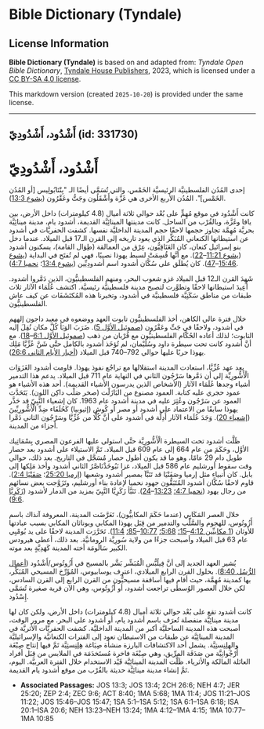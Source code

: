 # Bible Dictionary (Tyndale)

## License Information

**Bible Dictionary (Tyndale)** is based on and adapted from: _Tyndale Open Bible Dictionary_, [Tyndale House Publishers](https://tyndaleopenresources.com/), 2023, which is licensed under a [CC BY-SA 4.0 license](https://creativecommons.org/licenses/by-sa/4.0/legalcode.en).

This markdown version (created `2025-10-20`) is provided under the same license.



--------------------------------

## أَشْدُود، أَشْدُودِيّ (id: 331730)

أَشْدُود، أَشْدُودِيّ
=====================

إحدى المُدُن الفلسطينيَّة الرئيسيَّة الخَمْس، والتي تُسَمَّى أيضًا الـ "بِنْتَابُولِيس \[أو المُدُن الخَمْس]". المُدُن الأربع الأخرى هي غَزَّة وأَشْقَلُون وجَتُّ وعَقْرُون ([يشوع 13:3](https://ref.ly/Josh13:3)).

كانت أَشْدُود في موقع مُهِمٍّ على بُعْد حوالي ثلاثة أميال (4\.8 كيلومترات) داخل الأرض، بين يافا وغَزَّة، وبالقُرْب من الساحل. كانت مدينتها المينائِيَّة القديمة، أشدود يام، مدينة مينائِيَّة بحريَّة مُهِمَّة تجاوز حجمها لاحقًا حجم المدينة الداخليَّة نفسها. كشفت الحفريَّات في أشدود عن استيطانها الكنعاني المُبَكِّر الذي يعود تاريخه إلى القرن الـ17 قبل الميلاد. عندما دخل بنو إسرائيل كنعان، كان العَنَاقِيُّون، عِرْق من العمالقة (طِوَال القامة)، يسكنون أشدود ([يشوع 11:21](https://ref.ly/Josh11:21-Josh11:22)–[22](https://ref.ly/Josh11:21-Josh11:22)). مع أنَّها قُسِمَتْ لسبط يهوذا نصيبًا، فهي لم تُفتَح في البداية ([يشوع 15:46](https://ref.ly/Josh15:46-Josh15:47)–[47](https://ref.ly/Josh15:46-Josh15:47)). كان يُطلَق على سُكَّان أشدود اسم أشدودِيِّين ([يشوع 13:4](https://ref.ly/Josh13:4)؛ [نحميا 4:7](https://ref.ly/Neh4:7)).

شَهِدَ القرن الـ12 قبل الميلاد غزو شعوب البحر، ومنهم الفلسطينيُّون، الذين دَمَّروا أشدود. أُعِيدَ استيطانها لاحقًا وتطوَّرت لتصبح مدينة فلسطينيَّة رئيسيَّة. اكتشف عُلَمَاء الآثار ثلاث طبقات من مناطق سَكَنِيَّة فلسطينيَّة في أشدود، وتخبرنا هذه المُكتَشَفَات عن كيف عاش الفلسطينيُّون.

خلال فترة عالي الكاهن، أخذ الفلسطينيُّون تابوت العهد ووضعوه في معبد داجون إلههم في أشدود، ولاحقًا في جَتِّ وعَقْرُون ([صموئيل الأوَّل 5](https://ref.ly/1Sam5:1-1Sam5:12)). ضَرَبَ الوَبَأ كُلَّ مكان نُقِلَ إليه التابوت؛ لذلك أعاده الحُكَّام الفلسطينيُّون مع قُرْبان من ذهب ([صموئيل الأوَّل 6:1](https://ref.ly/1Sam6:1-1Sam6:18)–[18](https://ref.ly/1Sam6:1-1Sam6:18)). مع أنَّ أشدود كانت تحت سيطرة داود وسُلَيْمان، لم تُؤخَذ أشدود بالكامل حتَّى شَنَّ عُزِّيَّا مَلِك يهوذا حربًا عليها حوالي 792–740 قبل الميلاد ([أخبار الأيام الثاني 26:6](https://ref.ly/2Chr26:6)).

بعد عهد عُزِّيَّا، استعادت المدينة استقلالها مع تراجُع نفوذ يهوذا. قاومت أشدود الغَزَوَات الْأَشُّورِيِّة إلى أن دَمَّرها سَرْجُون الثاني في النهاية عام 711 قبل الميلاد. يدعم هذا التدمير أشياء وجدها عُلَمَاء الآثار (الأشخاص الذين يدرسون الأشياء القديمة). أحد هذه الأشياء هو عمود حجري عليه كتابة. العمود مصنوع من البَازَلْت (صخر صَلْب داكِن اللون). يَتَحَدَّث العمود عن سَرْجُون وعُثِرَ عليه في مدينة أشدود عام 1963\. كان إشعياء النَّبِيّ قد حَذَّر يهوذا سابقًا من الاعتماد على أشدود أو مصر أو كُوش (إثيوبيا) كَحُلَفَاء ضِدِّ الْأَشُّورِيِّينَ ([إشعياء 20](https://ref.ly/Isa20:1-Isa20:6)). وَجَدَ عُلَمَاء الآثار أَدِلَّة في أشدود على أنَّ كُلًّا من عُزِّيَّا وسَرْجُون الثاني دَمَّرا أجزاء من المدينة.

ظَلَّت أشدود تحت السيطرة الْأَشُّورِيَّة حتَّى استولى عليها الفرعون المصري بِسْمَاتِيك الأوَّل، وحَكَمَ من عام 664 إلى عام 609 قبل الميلاد. تَمَّ الاستيلاء على أشدود بعد حصار طويل دام 29 عامًا، وهو ما قد يكون أطول حصار مُسَجَّل في التاريخ. بعد ذلك، حوالي وقت سقوط أورشليم عام 586 قبل الميلاد، غزا نَبُوخَذْنَاصَّرُ الثاني أشدود وأخذ مَلِكها إلى بابل. كان أنبياء مثل إرميا وصَفَنْيَا قد تَنَبَّآ بمصير أشدود وشعبها ([إرميا 25:20](https://ref.ly/Jer25:20)؛ [صَفَنْيَا 2:4](https://ref.ly/Zeph2:4)). قاوم لاحقًا سُكَّان أشدود المُتَبَقُّون جهود نحميا لإعادة بناء أورشليم، وتَزَوَّجت بعض نسائهم من رجال يهود ([نحميا 4:7؛](https://ref.ly/Neh4:7) [13:23](https://ref.ly/Neh13:23-Neh13:24)–[24](https://ref.ly/Neh13:23-Neh13:24)). تَنَبَّأ زَكَرِيَّا النَّبِيّ بمزيد من الدمار لأشدود ([زَكَرِيَّا 9:6](https://ref.ly/Zech9:6)).

خلال العصر المَكَابِي (عندما حَكَمَ المكابيُّون)، تَعَرَّضَت المدينة، المعروفة آنذاك باسم أَزُوتُوس، للهجوم والسَّلْب والتدمير من قِبَل يهوذا المكابي ويوناثان المكابي بسبب عبادتها للأوثان ([1 مكابيِّين 4:12](https://ref.ly/1Macc4:12-1Macc4:15)–[15؛](https://ref.ly/1Macc4:12-1Macc4:15) [5:68؛](https://ref.ly/1Macc5:68) [10:77](https://ref.ly/1Macc10:77-1Macc10:85)–[85؛](https://ref.ly/1Macc10:77-1Macc10:85) [11:4](https://ref.ly/1Macc11:4)). تَحَرَّرَت المدينة لاحقًا على يد بُومْبِي عام 63 قبل الميلاد وأصبحت جزءًا من ولاية سُورِيَّة الرومانيَّة. بعد ذلك، أعطى هيرودس الكبير سَالُومَة أخته المدينة كَهَدِيَّةٍ بعد موته.

يُشير العهد الجديد إلى أنَّ فِيلُبُّس الْمُبَشِّر بَشَّر بالمسيح في أَزُوتُوس/أَشْدُود ([أعمال الرُّسُل 8:40](https://ref.ly/Acts8:40)). بحلول القرن الرابع الميلادي، اعترف يوسابيوس، المُؤَرِّخ المسيحي المُبَكِّر، بها كمدينة مُهِمَّة، حيث أقام فيها أساقفة مسيحيُّون من القرن الرابع إلى القرن السادس، لكن خلال العصور الوُسطَى تراجعت أشدود، أو أَزُوتُوس، وهي الآن قرية صغيرة تُسَمَّى إِسْدُود.

كانت أشدود تقع على بُعْد حوالي ثلاثة أميال (4\.8 كيلومترات) داخل الأرض، ولكن كان لها مدينة مينائِيَّة منفصلة تُعرَف باسم أشدود يام، أو أشدود على البحر. مع مرور الوقت، أصبحت هذه المدينة الساحليَّة أكبر من المدينة الداخليَّة. كشفت الحفريَّات الأثريَّة في المدينة المينائِيَّة عن طبقات من الاستيطان تعود إلى الفترات الكنعانيَّة والإسرائيليَّة والهِلِنِستِيَّة. يشمل أحد الاكتشافات البارزة منشأة صِبَاغة هِلِنِستِيَّة تَمَّ فيها إنتاج صِبْغَة أُرْجُوانِيَّة من صَدَفَة المرِّيق، وهي صِبْغَة فاخرة مُستَخدَمَة في الملابس من قِبَل أفراد العائلة المالكة والأثرياء. ظَلَّت المدينة المينائِيَّة قَيْد الاستخدام خلال الفترة العربيَّة. اليوم، تَمَّ إنشاء مدينة مينائِيَّة حديثة بالقُرْب من موقع أشدود يام القديمة.

* **Associated Passages:** JOS 13:3; JOS 13:4; 2CH 26:6; NEH 4:7; JER 25:20; ZEP 2:4; ZEC 9:6; ACT 8:40; 1MA 5:68; 1MA 11:4; JOS 11:21–JOS 11:22; JOS 15:46–JOS 15:47; 1SA 5:1–1SA 5:12; 1SA 6:1–1SA 6:18; ISA 20:1–ISA 20:6; NEH 13:23–NEH 13:24; 1MA 4:12–1MA 4:15; 1MA 10:77–1MA 10:85

